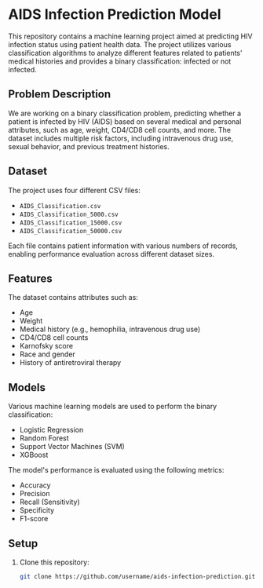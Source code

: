 # AIDS Infection Prediction Model

This repository contains a machine learning project aimed at predicting HIV infection status using patient health data. The project utilizes various classification algorithms to analyze different features related to patients' medical histories and provides a binary classification: infected or not infected.

## Problem Description

We are working on a binary classification problem, predicting whether a patient is infected by HIV (AIDS) based on several medical and personal attributes, such as age, weight, CD4/CD8 cell counts, and more. The dataset includes multiple risk factors, including intravenous drug use, sexual behavior, and previous treatment histories.

## Dataset

The project uses four different CSV files:
- `AIDS_Classification.csv`
- `AIDS_Classification_5000.csv`
- `AIDS_Classification_15000.csv`
- `AIDS_Classification_50000.csv`

Each file contains patient information with various numbers of records, enabling performance evaluation across different dataset sizes.

## Features

The dataset contains attributes such as:
- Age
- Weight
- Medical history (e.g., hemophilia, intravenous drug use)
- CD4/CD8 cell counts
- Karnofsky score
- Race and gender
- History of antiretroviral therapy

## Models

Various machine learning models are used to perform the binary classification:
- Logistic Regression
- Random Forest
- Support Vector Machines (SVM)
- XGBoost

The model's performance is evaluated using the following metrics:
- Accuracy
- Precision
- Recall (Sensitivity)
- Specificity
- F1-score

## Setup

1. Clone this repository:
   ```bash
   git clone https://github.com/username/aids-infection-prediction.git

